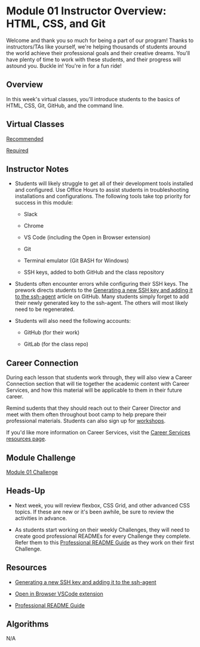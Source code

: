 # Module 01 Instructor Overview: HTML, CSS, and Git

Welcome and thank you so much for being a part of our program! Thanks to instructors/TAs like yourself, we're helping thousands of students around the world achieve their professional goals and their creative dreams. You'll have plenty of time to work with these students, and their progress will astound you. Buckle in! You're in for a fun ride!

## Overview

In this week's virtual classes, you'll introduce students to the basics of HTML, CSS, Git, GitHub, and the command line.

## Virtual Classes

[Recommended](./01.1-RECOMMENDED.md)

[Required](./01.2-REQUIRED.md)

## Instructor Notes

* Students will likely struggle to get all of their development tools installed and configured. Use Office Hours to assist students in troubleshooting installations and configurations. The following tools take top priority for success in this module:

  * Slack

  * Chrome

  * VS Code (including the Open in Browser extension)

  * Git

  * Terminal emulator (Git BASH for Windows)

  * SSH keys, added to both GitHub and the class repository

* Students often encounter errors while configuring their SSH keys. The prework directs students to the [Generating a new SSH key and adding it to the ssh-agent](https://help.github.com/en/github/authenticating-to-github/generating-a-new-ssh-key-and-adding-it-to-the-ssh-agent) article on GitHub. Many students simply forget to add their newly generated key to the ssh-agent. The others will most likely need to be regenerated.

* Students will also need the following accounts:

  * GitHub (for their work)

  * GitLab (for the class repo)

## Career Connection

During each lesson that students work through, they will also view a Career Connection section that will tie together the academic content with Career Services, and how this material will be applicable to them in their future career.

Remind sudents that they should reach out to their Career Director and meet with them often throughout boot camp to help prepare their professional materials. Students can also sign up for [workshops](https://careerservicesonlineevents.splashthat.com/).

If you'd like more information on Career Services, visit the [Career Services resources page](http://bit.ly/CodingCS).

## Module Challenge

[Module 01 Challenge](../../01-Class-Content/01-HTML-Git-CSS/02-Challenge)

## Heads-Up

* Next week, you will review flexbox, CSS Grid, and other advanced CSS topics. If these are new or it's been awhile, be sure to review the activities in advance.

* As students start working on their weekly Challenges, they will need to create good professional READMEs for every Challenge they complete. Refer them to this [Professional README Guide](../../01-Class-Content/01-HTML-Git-CSS/04-Supplemental/professional-readme-guide/README.md) as they work on their first Challenge.

## Resources

* [Generating a new SSH key and adding it to the ssh-agent](https://help.github.com/en/github/authenticating-to-github/generating-a-new-ssh-key-and-adding-it-to-the-ssh-agent)

* [Open in Browser VSCode extension](https://marketplace.visualstudio.com/items?itemName=techer.open-in-browser)

* [Professional README Guide](../../01-Class-Content/01-HTML-Git-CSS/04-Supplemental/professional-readme-guide/README.md)

## Algorithms

N/A

